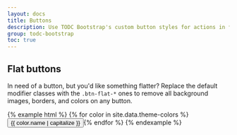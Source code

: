 ```yaml
---
layout: docs
title: Buttons
description: Use TODC Bootstrap's custom button styles for actions in forms, dialogs, and more with support for multiple sizes, states, and more.
group: todc-bootstrap
toc: true
---
```


## Flat buttons

In need of a button, but you'd like something flatter? Replace the default modifier classes with the <code>.btn-flat-*</code> ones to remove all background images, borders, and colors on any button.

{% example html %}
{% for color in site.data.theme-colors %}
<button type="button" class="btn btn-flat-{{ color.name }}">{{ color.name | capitalize }}</button>{% endfor %}
{% endexample %}
